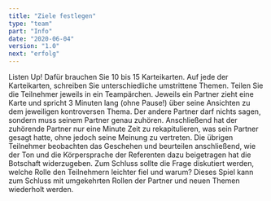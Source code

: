 ```yaml
---
title: "Ziele festlegen"
type: "team"
part: "Info"
date: "2020-06-04"
version: "1.0"
next: "erfolg"
---
```


Listen Up!
Dafür brauchen Sie 10 bis 15 Karteikarten. Auf jede der Karteikarten, schreiben Sie unterschiedliche umstrittene Themen. Teilen Sie die Teilnehmer jeweils in ein Teampärchen. Jeweils ein Partner zieht eine Karte und spricht 3 Minuten lang (ohne Pause!) über seine Ansichten zu dem jeweiligen  kontroversen Thema. Der andere Partner darf nichts sagen, sondern muss seinem Partner genau zuhören. Anschließend hat der zuhörende Partner nur eine Minute Zeit zu rekapitulieren, was sein Partner gesagt hatte, ohne jedoch seine Meinung zu vertreten.
Die übrigen Teilnehmer beobachten das Geschehen und beurteilen anschließend, wie der Ton und die Körpersprache der Referenten dazu beigetragen hat die Botschaft  widerzugeben. Zum Schluss sollte die Frage diskutiert werden, welche Rolle den Teilnehmern leichter fiel und warum? Dieses Spiel kann zum Schluss mit umgekehrten Rollen der Partner und neuen Themen wiederholt werden.